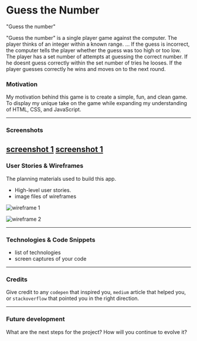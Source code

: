 # Guess the Number
"Guess the number"

 "Guess the number" is a single player game against the computer. The player thinks of an integer within a known range. ... If the guess is incorrect, the computer tells the player whether the guess was too high or too low. The player has a set number of attempts at guessing the correct number. If he doesnt guess correctly within the set number of tries he looses. If the player guesses correctly he wins and moves on to the next round.



### Motivation
My motivation behind this game is to create a simple, fun, and clean game. To display my unique take on the game while expanding my understanding of HTML, CSS, and JavaScript.


---
### Screenshots
[screenshot 1](./imagesFolder/scrnShot1.png)
[screenshot 1](./imagesFolder/scrnShot2.png)
---
### User Stories & Wireframes
The planning materials used to build this app.
* High-level user stories.
* image files of wireframes



![wireframe 1](./assets/thumbnail_processed.jpg)

![wireframe 2](./assets/wireframe-example-1.png)

---
### Technologies & Code Snippets
* list of technologies
* screen captures of your code

---
### Credits
Give credit to any `codepen` that inspired you, `medium` article that helped you, or `stackoverflow` that pointed you in the right direction.

---

### Future development
What are the next steps for the project? How will you continue to evolve it?
